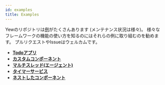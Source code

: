 ```yaml
---
id: examples
title: Examples
---
```


Yewのリポジトリは[例](https://github.com/yewstack/yew/tree/v0.17/examples)がたくさんあります
\(メンテナンス状況は様々\)。
様々なフレームワークの機能の使い方を知るのにはそれらの例に取り組むのを勧めます。
プルリクエストやIssueはウェルカムです。

* [**Todoアプリ** ](https://github.com/yewstack/yew/tree/v0.17/examples/todomvc)
* [**カスタムコンポーネント**](https://github.com/yewstack/yew/tree/v0.17/examples/custom_components)
* [**マルチスレッド\(エージェント\)**](https://github.com/yewstack/yew/tree/v0.17/examples/multi_thread)
* [**タイマーサービス**](https://github.com/yewstack/yew/tree/v0.17/examples/timer)
* [**ネストしたコンポーネント**](https://github.com/yewstack/yew/tree/v0.16.0/examples/nested_list)

